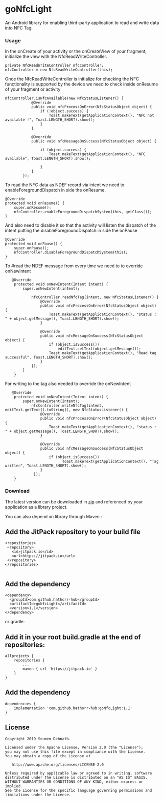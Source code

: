 # goNfcLight 
An Android library for enabling third-party application to read and write data into NFC Tag.

### Usage

In the onCreate of your activity or the onCreateView of your fragment, initialize the view with the NfcReadWriteController.

```
private NfcReadWriteController nfcController;
nfcController = new NfcReadWriteController(this);

```

Once the NfcReadWriteController is initialize for checking the NFC functionality is supported by the device we need to check inside onResume of your fragment or activity

```
nfcController.isNfcAvailable(new NfcStatusListener() {
            @Override
            public void nfcProcessOnError(NfcStatusObject object) {
                if (!object.success) {
                    Toast.makeText(getApplicationContext(), "NFC not available !", Toast.LENGTH_SHORT).show();
                }
            }

            @Override
            public void nfcMessageOnSuccess(NfcStatusObject object) {

                if (object.success) {
                    Toast.makeText(getApplicationContext(), "NFC available", Toast.LENGTH_SHORT).show();

                }
            }
        });
```

To read the NFC data as NDEF record via intent we need to enableForegroundDispatch in side the onResume.

```
@Override
protected void onResume() {
    super.onResume();
    nfcController.enableForegroundDispatchSystem(this, getClass());
}
```

And also need to disable it so that the activity will listen the dispatch of the intent putting the disableForegroundDispatch in side the onPause

```
@Override
protected void onPause() {
    super.onPause();
    nfcController.disableForegroundDispatchSystem(this);
}
```

To #read the NDEF message from every time we need to to override onNewIntent

```
   @Override
    protected void onNewIntent(Intent intent) {
        super.onNewIntent(intent);

            nfcController.readNfcTag(intent, new NfcStatusListener() {
                @Override
                public void nfcProcessOnError(NfcStatusObject object) {
                    Toast.makeText(getApplicationContext(), "status : " + object.getMessage(), Toast.LENGTH_SHORT).show();
                }

                @Override
                public void nfcMessageOnSuccess(NfcStatusObject object) {
                    if (object.isSuccess())
                        editText.setText(object.getMessage());
                    Toast.makeText(getApplicationContext(), "Read tag successful", Toast.LENGTH_SHORT).show();
                }
            });
        }
    }
```

For writing to the tag also needed to override the onNewIntent

```
   @Override
    protected void onNewIntent(Intent intent) {
        super.onNewIntent(intent);
            nfcController.writeNfcTag(intent, editText.getText().toString(), new NfcStatusListener() {
                @Override
                public void nfcProcessOnError(NfcStatusObject object) {
                    Toast.makeText(getApplicationContext(), "status : " + object.getMessage(), Toast.LENGTH_SHORT).show();
                }

                @Override
                public void nfcMessageOnSuccess(NfcStatusObject object) {
                    if (object.isSuccess())
                          Toast.makeText(getApplicationContext(), "Tag written", Toast.LENGTH_SHORT).show();
                }
             });
    }
```

### Download


The latest version can be downloaded in [zip](https://github.com/hathorr-hub/goNfcLight/archive/1.1.zip) and referenced by your application as a library project.

You can also depend on library through Maven :

## Add the JitPack repository to your build file

```
<repositories>
 <repository>
   <id>jitpack.io</id>
   <url>https://jitpack.io</url>
 </repository>
</repositories>
  
```
## Add the dependency

```
<dependency>
  <groupId>com.github.hathorr-hub</groupId>
  <artifactId>goNfcLight</artifactId>
  <version>1.1</version>
</dependency>
```
or gradle:

## Add it in your root build.gradle at the end of repositories:

```
allprojects {
	repositories {
		...
		maven { url 'https://jitpack.io' }
	}
}

```

## Add the dependency

```
dependencies {
	implementation 'com.github.hathorr-hub:goNfcLight:1.1'
}
```


License
---------
```
Copyright 2019 Soumen Debnath.

Licensed under the Apache License, Version 2.0 (the "License");
you may not use this file except in compliance with the License.
You may obtain a copy of the License at

   http://www.apache.org/licenses/LICENSE-2.0

Unless required by applicable law or agreed to in writing, software
distributed under the License is distributed on an "AS IS" BASIS,
WITHOUT WARRANTIES OR CONDITIONS OF ANY KIND, either express or implied.
See the License for the specific language governing permissions and
limitations under the License.
```
